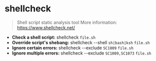 # shellcheck
> Shell script static analysis tool
> More information: <https://www.shellcheck.net/>
- **Check a shell script:**
shellcheck `file.sh`
- **Override script's shebang:**
shellcheck --shell `sh|bash|ksh` `file.sh`
- **Ignore certain errors:**
shellcheck --exclude `SC1009` `file.sh`
- **Ignore multiple errors:**
shellcheck --exclude `SC1009,SC1073` `file.sh`
